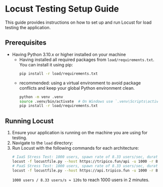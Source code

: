 # Locust Testing Setup Guide
This guide provides instructions on how to set up and run Locust for load testing the application.
## Prerequisites
- Having Python 3.10.x or higher installed on your machine
  - Having installed all required packages from `load/requirements.txt`. You can install it using pip:
    ```bash
    pip install -r load/requirements.txt
    ```
  - recommended: using a virtual environment to avoid package conflicts and keep your global Python environment clean.
    ```bash
    python -m venv .venv
    source .venv/bin/activate  # On Windows use `.venv\Scripts\activate`
    pip install -r load/requirements.txt
    ```
## Running Locust
1. Ensure your application is running on the machine you are using for testing.
2. Navigate to the `load` directory:
3. Run Locust with the following commands for each architecture:
   ```bash
   # IaaS Stress Test: 1000 users, spawn rate of 8.33 users/sec, duration of 2 minutes
   locust -f locustfile.py --host https://tripico.fun/api -u 1000 -r 8.33 -t 2m --profile IaaS
   # PaaS Stress Test: 1000 users, spawn rate of 8.33 users/sec, duration of 2 minutes
   locust -f locustfile.py --host https://api.tripico.fun -u 1000 -r 8.33 -t 2m --profile PaaS
    ```
   `1000 users / 8.33 users/s ≈ 120s` to reach 1000 users in 2 minutes.
